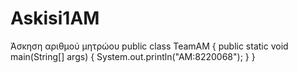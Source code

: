 # Askisi1AM
Άσκηση αριθμού μητρώου
public class TeamAM {
    public static void main(String[] args) {
        System.out.println("AM:8220068");
    }
}
